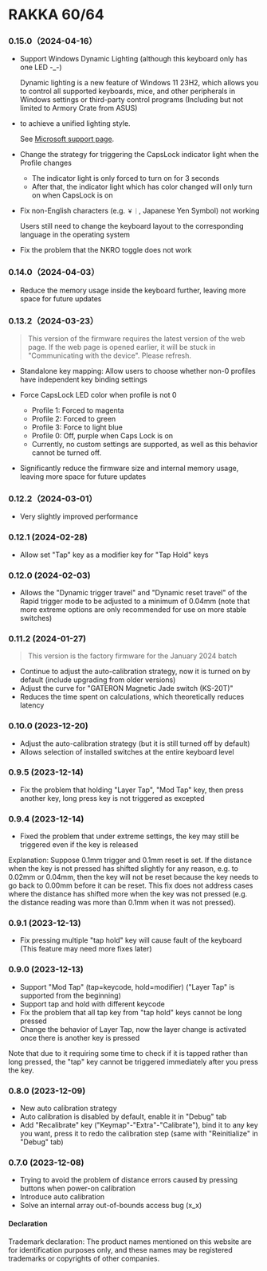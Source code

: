 # RAKKA 60/64

### 0.15.0（2024-04-16）

- Support Windows Dynamic Lighting (although this keyboard only has one LED -_-)

  Dynamic lighting is a new feature of Windows 11 23H2, which allows you to control all supported keyboards, mice, and
  other peripherals in Windows settings or third-party control programs (Including but not limited to Armory Crate from ASUS)
- to achieve a unified lighting style.

  See [Microsoft support page](https://support.microsoft.com/en-us/windows/control-your-dynamic-lighting-devices-in-windows-8e8f22e3-e820-476c-8f9d-9ffc7b6ffcd2).

- Change the strategy for triggering the CapsLock indicator light when the Profile changes

  - The indicator light is only forced to turn on for 3 seconds
  - After that, the indicator light which has color changed will only turn on when CapsLock is on

- Fix non-English characters (e.g. `￥｜`, Japanese Yen Symbol) not working

  Users still need to change the keyboard layout to the corresponding language in the operating system

- Fix the problem that the NKRO toggle does not work

### 0.14.0（2024-04-03）

- Reduce the memory usage inside the keyboard further, leaving more space for future updates

### 0.13.2（2024-03-23）

> This version of the firmware requires the latest version of the web page. If the web page is opened earlier, it will
> be stuck in "Communicating with the device". Please refresh.

- Standalone key mapping: Allow users to choose whether non-0 profiles have independent key binding settings
- Force CapsLock LED color when profile is not 0

    - Profile 1: Forced to magenta
    - Profile 2: Forced to green
    - Profile 3: Force to light blue
    - Profile 0: Off, purple when Caps Lock is on
    - Currently, no custom settings are supported, as well as this behavior cannot be turned off.

- Significantly reduce the firmware size and internal memory usage, leaving more space for future updates

### 0.12.2（2024-03-01）

- Very slightly improved performance

### 0.12.1 (2024-02-28)

- Allow set "Tap" key as a modifier key for "Tap Hold" keys

### 0.12.0 (2024-02-03)

- Allows the "Dynamic trigger travel" and "Dynamic reset travel" of the Rapid trigger mode to be adjusted to a minimum
  of 0.04mm (note that more extreme options are only recommended for use on more stable switches)

### 0.11.2 (2024-01-27)

> This version is the factory firmware for the January 2024 batch

- Continue to adjust the auto-calibration strategy, now it is turned on by default (include upgrading from older
  versions)
- Adjust the curve for "GATERON Magnetic Jade switch (KS-20T)"
- Reduces the time spent on calculations, which theoretically reduces latency

### 0.10.0 (2023-12-20)

- Adjust the auto-calibration strategy (but it is still turned off by default)
- Allows selection of installed switches at the entire keyboard level

### 0.9.5 (2023-12-14)

- Fix the problem that holding "Layer Tap", "Mod Tap" key, then press another key, long press key is not triggered as
  excepted

### 0.9.4 (2023-12-14)

- Fixed the problem that under extreme settings, the key may still be triggered even if the key is released

Explanation:
Suppose 0.1mm trigger and 0.1mm reset is set. If the distance when the key is not pressed has shifted slightly for any
reason, e.g. to 0.02mm or 0.04mm, then the key will not be reset because the key needs to go back to 0.00mm before it
can be reset.
This fix does not address cases where the distance has shifted more when the key was not pressed (e.g. the distance
reading was more than 0.1mm when it was not pressed).

### 0.9.1 (2023-12-13)

- Fix pressing multiple "tap hold" key will cause fault of the keyboard
  (This feature may need more fixes later)

### 0.9.0 (2023-12-13)

- Support "Mod Tap" (tap=keycode, hold=modifier) ("Layer Tap" is supported from the beginning)
- Support tap and hold with different keycode
- Fix the problem that all tap key from "tap hold" keys cannot be long pressed
- Change the behavior of Layer Tap, now the layer change is activated once there is another key is pressed

Note that due to it requiring some time to check if it is tapped rather than long pressed, the "tap" key cannot be
triggered immediately after you press the key.

### 0.8.0 (2023-12-09)

- New auto calibration strategy
- Auto calibration is disabled by default, enable it in "Debug" tab
- Add "Recalibrate" key ("Keymap"-"Extra"-"Calibrate"), bind it to any key you want, press it to redo the calibration
  step (same with "Reinitialize" in "Debug" tab)

### 0.7.0 (2023-12-08)

- Trying to avoid the problem of distance errors caused by pressing buttons when power-on calibration
- Introduce auto calibration
- Solve an internal array out-of-bounds access bug (x_x)

#### Declaration

Trademark declaration: The product names mentioned on this website are for identification purposes only, and these names may be registered trademarks or copyrights of other companies.
